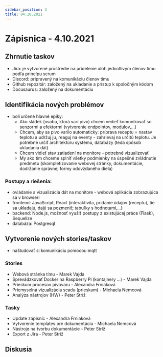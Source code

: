 ```yaml
---
sidebar_position: 3
title: 04.10.2021
---
```


# Zápisnica - 4.10.2021

## Zhrnutie taskov

- Jira: je vytvorené prostredie na pridelenie úloh jednotlivým členov tímu podľa princípu scrum
- Discord: pripravený na komunikáciu členov tímu
- Github repozitár: založený na ukladanie a prístup k spoločným kódom
- Docusaurus: založený na dokumentáciu


## Identifikácia nových problémov

- boli určené hlavné epiky:
  - Ako sládek (osoba, ktorá varí pivo) chcem vedieť komunikovať so senzormi a efektormi (vytvorenie endpointov, modulov,...)
  - Chcem, aby sa pivo varilo automaticky: príprava receptu = nastav teplotu a udržuj ju, reaguj na eventy - zahrievaj na určitú teplotu. Je potrebné určiť architektúru systému, databázy (teda spôsob ukladania dát)
  - Chcem vidieť stav zatiadení na monitore - potrebné vizualizovať
  - My ako tím chceme splniť všetky podmienky na úspešné zvládnutie predmetu (skompletizovanie webovej stránky, dokumentácie, dodržanie správnej formy odovzdaného diela)

### Postupy a riešenia:

- ovládanie a vizualizácia dát na monitore - webová aplikácia zobrazujúca sa v browseri
- frontend: JavaScript, React (interaktivita, pridanie údajov (receptu), tie sa ukladajú, dajú sa pozmeniť; tabuľky s hodnotami,...)
- backend: Node.js, možnosť využiť postupy z existujúcej práce (Flask), Sequelize
- databáza: Postgresql

## Vytvorenie nových stories/taskov

- naštudovať si komunikáciu pomocou mqtt

### Stories

- Webová stránka tímu - Marek Vajda
- Sprevádzkovať Docker na Raspberry Pi (kontajnery ...) - Marek Vajda
- Prieskum procesov pivovaru - Alexandra Frniaková
- Priemyselná vizualizácia scadu (prieskum) - Michaela Nemcová
- Analýza nástrojov (HW) - Peter Stríž

### Tasky

- Update zápisníc - Alexandra Frniaková
- Vytvorenie templates pre dokumentáciu - Michaela Nemcová
- Nástroje na tvorbu dokumentácie - Peter Stríž
- Export z Jira - Peter Stríž

## Diskusia

